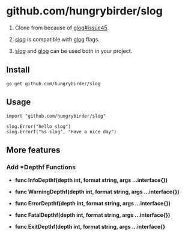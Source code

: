 # github.com/hungrybirder/slog #

1. Clone from  because of [glog#issue45](https://github.com/golang/glog/pull/45).

2. [slog] is compatible with [glog] flags.

3. [slog] and [glog] can be used both in your project.


## Install ##

`go get github.com/hungrybirder/slog`

## Usage ##

```
import "github.com/hungrybirder/slog"

slog.Error("hello slog")
slog.Errorf("%s slog", "Have a nice day")
```


## More features ##

### Add *Depthf Functions ###

* __func InfoDepthf(depth int, format string, args ...interface{})__

* __func WarningDepthf(depth int, format string, args ...interface{})__

* __func ErrorDepthf(depth int, format string, args ...interface{})__

* __func FatalDepthf(depth int, format string, args ...interface{})__

* __func ExitDepthf(depth int, format string, args ...interface{}__

[glog]: https://github.com/golang/glog
[slog]: https://github.com/hungrybirder/slog
